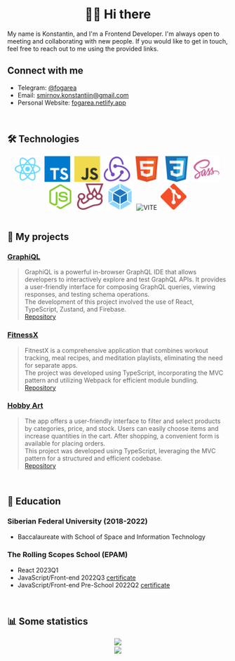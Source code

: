 <div align="center">
  
# 👋🏻 Hi there 
  
</div>

<div align="left">
  
My name is Konstantin, and I'm a Frontend Developer. I'm always open to meeting and collaborating with new people.
If you would like to get in touch, feel free to reach out to me using the provided links.
  
</div>

## Connect with me
- Telegram: [@fogarea](https://t.me/fogarea)
- Email: smirnov.konstantiin@gmail.com
- Personal Website: [fogarea.netlify.app](https://fogarea.netlify.app/)

<br>

## 🛠️ Technologies
<div align="center">
  <img src="https://raw.githubusercontent.com/devicons/devicon/1119b9f84c0290e0f0b38982099a2bd027a48bf1/icons/react/react-original.svg" title="React" alt="React" width="60" height="60"/>&nbsp;
  <img src="https://raw.githubusercontent.com/devicons/devicon/1119b9f84c0290e0f0b38982099a2bd027a48bf1/icons/typescript/typescript-original.svg" title="TypeScript" alt="TypeScript" width="60" height="60"/>&nbsp;
  <img src="https://raw.githubusercontent.com/devicons/devicon/1119b9f84c0290e0f0b38982099a2bd027a48bf1/icons/javascript/javascript-original.svg" title="JavaScript" alt="JavaScript" width="60" height="60"/>&nbsp;
  <img src="https://raw.githubusercontent.com/devicons/devicon/1119b9f84c0290e0f0b38982099a2bd027a48bf1/icons/redux/redux-original.svg" title="Redux" alt="Redux" width="60" height="60"/>&nbsp;
  <img src="https://raw.githubusercontent.com/devicons/devicon/1119b9f84c0290e0f0b38982099a2bd027a48bf1/icons/html5/html5-original.svg" title="HTML5" alt="HTML" width="60" height="60"/>&nbsp;
  <img src="https://raw.githubusercontent.com/devicons/devicon/1119b9f84c0290e0f0b38982099a2bd027a48bf1/icons/css3/css3-original.svg" title="CSS3" alt="CSS" width="60" height="60"/>&nbsp;
  <img src="https://raw.githubusercontent.com/devicons/devicon/1119b9f84c0290e0f0b38982099a2bd027a48bf1/icons/sass/sass-original.svg" title="SASS" alt="SASS" width="60" height="60"/>&nbsp;
  <img src="https://raw.githubusercontent.com/devicons/devicon/1119b9f84c0290e0f0b38982099a2bd027a48bf1/icons/nodejs/nodejs-original.svg" title="NODE" alt="NODE" width="60" height="60"/>&nbsp;
  <img src="https://raw.githubusercontent.com/devicons/devicon/1119b9f84c0290e0f0b38982099a2bd027a48bf1/icons/jest/jest-plain.svg" title="JEST" alt="JEST" width="60" height="60"/>&nbsp;
  <img src="https://raw.githubusercontent.com/devicons/devicon/1119b9f84c0290e0f0b38982099a2bd027a48bf1/icons/webpack/webpack-original.svg" title="WEBPACK" alt="WEBPACK" width="60" height="60"/>&nbsp;
  <img src="https://vitejs.dev/logo.svg" alt="VITE" title="VITE width="60" height="60"/>&nbsp;
  <img src="https://raw.githubusercontent.com/devicons/devicon/1119b9f84c0290e0f0b38982099a2bd027a48bf1/icons/git/git-original.svg" title="GIT" alt="GIT" width="60" height="60"/>&nbsp;
</div>

<br>

## 📒 My projects
### [GraphiQL](https://graphi-ql-app.netlify.app/)<br>

  > GraphiQL is a powerful in-browser GraphQL IDE that allows developers to interactively explore and test GraphQL APIs. It provides a user-friendly interface for composing GraphQL queries, viewing responses, and testing schema operations. <br>
  > The development of this project involved the use of React, TypeScript, Zustand, and Firebase. <br>
  > [Repository](https://github.com/fogarea/graphiql-app)


### [FitnessX](https://fogarea.github.io/RS-clone/)<br>

  > FitnestX is a comprehensive application that combines workout tracking, meal recipes, and meditation playlists, eliminating the need for separate apps. <br>
  > The project was developed using TypeScript, incorporating the MVC pattern and utilizing Webpack for efficient module bundling. <br>
  > [Repository](https://github.com/fogarea/RS-clone)


### [Hobby Art](https://fogarea.github.io/online-shop/)<br>

  > The app offers a user-friendly interface to filter and select products by categories, price, and stock. Users can easily choose items and increase quantities in the cart. After shopping, a convenient form is available for placing orders. <br>
  > This project was developed using TypeScript, leveraging the MVC pattern for a structured and efficient codebase. <br>
  > [Repository](https://github.com/fogarea/online-shop)

<br>

## 🎒 Education
### Siberian Federal University (2018-2022)
  - Baccalaureate with School of Space and Information Technology

### The Rolling Scopes School (EPAM)
  - React 2023Q1
  - JavaScript/Front-end 2022Q3 [certificate](https://app.rs.school/certificate/d2bakb1g)
  - JavaScript/Front-end Pre-School 2022Q2 [certificate](https://app.rs.school/certificate/txu66z2z)

<br>

## 📊 Some statistics
<div align="center">
  <img src="https://www.codewars.com/users/fog_area/badges/large">
</div>
<div align="center">
  <img src="https://github-readme-stats.vercel.app/api?username=fogarea&show_icons=true&theme=city_lights">
</div>
